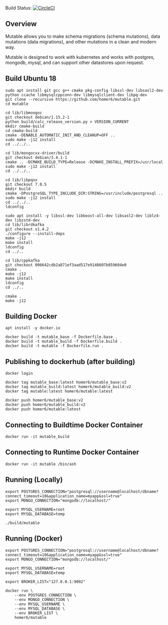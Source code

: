 
Build Status: [![CircleCI](https://circleci.com/gh/homer6/mutable.svg?style=svg)](https://circleci.com/gh/homer6/mutable)

Overview
--------

Mutable allows you to make schema migrations (schema mutations), data mutations (data migrations), and other mutations in a clean and modern way.

Mutable is designed to work with kubernetes and works with postgres, mongodb, mysql, and can support other datastores upon request.



Build Ubuntu 18
---------------

```
sudo apt install git gcc g++ cmake pkg-config libssl-dev libsasl2-dev python ccache libmysqlcppconn-dev libmysqlclient-dev libpq-dev
git clone --recursive https://github.com/homer6/mutable.git
cd mutable

cd lib/libmongoc
git checkout debian/1.15.2-1
python build/calc_release_version.py > VERSION_CURRENT
mkdir cmake-build
cd cmake-build
cmake -DENABLE_AUTOMATIC_INIT_AND_CLEANUP=OFF ..
sudo make -j12 install
cd ../../..

cd lib/mongocxx-driver/build
git checkout debian/3.4.1-1
cmake .. -DCMAKE_BUILD_TYPE=Release -DCMAKE_INSTALL_PREFIX=/usr/local
sudo make -j12 install
cd ../../..

cd lib/libpqxx
git checkout 7.0.5
mkdir build
cmake -DPostgreSQL_TYPE_INCLUDE_DIR:STRING=/usr/include/postgresql ..
sudo make -j12 install
cd ../../..
ldconfig

sudo apt install -y libssl-dev libboost-all-dev libsasl2-dev liblz4-dev libzstd-dev
cd lib/librdkafka
git checkout v1.4.2
./configure --install-deps
make -j12
make install
ldconfig
cd ../..

cd lib/cppkafka
git checkout 006642cdb2a871ef3aad517e9148607b859604e0
cmake .
make -j12
make install
ldconfig
cd ../..

cmake .
make -j12
```


Building Docker
---------------

```
apt install -y docker.io

docker build -t mutable_base -f Dockerfile.base .
docker build -t mutable_build -f Dockerfile.build .
docker build -t mutable -f Dockerfile.run .
```

Publishing to dockerhub (after building)
----------------------------------------

```
docker login

docker tag mutable_base:latest homer6/mutable_base:v2
docker tag mutable_build:latest homer6/mutable_build:v2
docker tag mutable:latest homer6/mutable:latest

docker push homer6/mutable_base:v2
docker push homer6/mutable_build:v2
docker push homer6/mutable:latest
```



Connecting to Buildtime Docker Container
--------------------------------------

```
docker run -it mutable_build
```


Connecting to Runtime Docker Container
--------------------------------------

```
docker run -it mutable /bin/ash
```







Running (Locally)
-----------------

```
export POSTGRES_CONNECTION="postgresql://username@localhost/dbname?connect_timeout=10&application_name=myapp&ssl=true"
export MONGO_CONNECTION="mongodb://localhost/"

export MYSQL_USERNAME=root
export MYSQL_DATABASE=temp

./build/mutable
```



Running (Docker)
----------------

```
export POSTGRES_CONNECTION="postgresql://username@localhost/dbname?connect_timeout=10&application_name=myapp&ssl=true"
export MONGO_CONNECTION="mongodb://localhost/"

export MYSQL_USERNAME=root
export MYSQL_DATABASE=temp

export BROKER_LIST="127.0.0.1:9092"

docker run \
	--env POSTGRES_CONNECTION \
	--env MONGO_CONNECTION \
	--env MYSQL_USERNAME \
	--env MYSQL_DATABASE \
	--env BROKER_LIST \
	homer6/mutable 
```
